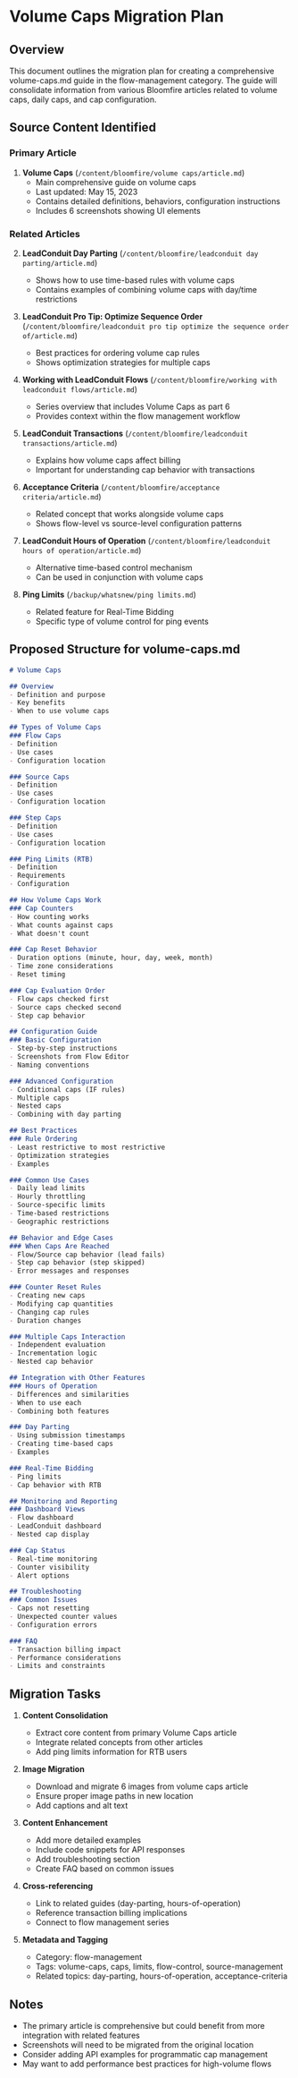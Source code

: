 # Volume Caps Migration Plan

## Overview
This document outlines the migration plan for creating a comprehensive volume-caps.md guide in the flow-management category. The guide will consolidate information from various Bloomfire articles related to volume caps, daily caps, and cap configuration.

## Source Content Identified

### Primary Article
1. **Volume Caps** (`/content/bloomfire/volume caps/article.md`)
   - Main comprehensive guide on volume caps
   - Last updated: May 15, 2023
   - Contains detailed definitions, behaviors, configuration instructions
   - Includes 6 screenshots showing UI elements

### Related Articles
2. **LeadConduit Day Parting** (`/content/bloomfire/leadconduit day parting/article.md`)
   - Shows how to use time-based rules with volume caps
   - Contains examples of combining volume caps with day/time restrictions
   
3. **LeadConduit Pro Tip: Optimize Sequence Order** (`/content/bloomfire/leadconduit pro tip optimize the sequence order of/article.md`)
   - Best practices for ordering volume cap rules
   - Shows optimization strategies for multiple caps

4. **Working with LeadConduit Flows** (`/content/bloomfire/working with leadconduit flows/article.md`)
   - Series overview that includes Volume Caps as part 6
   - Provides context within the flow management workflow

5. **LeadConduit Transactions** (`/content/bloomfire/leadconduit transactions/article.md`)
   - Explains how volume caps affect billing
   - Important for understanding cap behavior with transactions

6. **Acceptance Criteria** (`/content/bloomfire/acceptance criteria/article.md`)
   - Related concept that works alongside volume caps
   - Shows flow-level vs source-level configuration patterns

7. **LeadConduit Hours of Operation** (`/content/bloomfire/leadconduit hours of operation/article.md`)
   - Alternative time-based control mechanism
   - Can be used in conjunction with volume caps

8. **Ping Limits** (`/backup/whatsnew/ping limits.md`)
   - Related feature for Real-Time Bidding
   - Specific type of volume control for ping events

## Proposed Structure for volume-caps.md

```markdown
# Volume Caps

## Overview
- Definition and purpose
- Key benefits
- When to use volume caps

## Types of Volume Caps
### Flow Caps
- Definition
- Use cases
- Configuration location

### Source Caps
- Definition
- Use cases
- Configuration location

### Step Caps
- Definition
- Use cases
- Configuration location

### Ping Limits (RTB)
- Definition
- Requirements
- Configuration

## How Volume Caps Work
### Cap Counters
- How counting works
- What counts against caps
- What doesn't count

### Cap Reset Behavior
- Duration options (minute, hour, day, week, month)
- Time zone considerations
- Reset timing

### Cap Evaluation Order
- Flow caps checked first
- Source caps checked second
- Step cap behavior

## Configuration Guide
### Basic Configuration
- Step-by-step instructions
- Screenshots from Flow Editor
- Naming conventions

### Advanced Configuration
- Conditional caps (IF rules)
- Multiple caps
- Nested caps
- Combining with day parting

## Best Practices
### Rule Ordering
- Least restrictive to most restrictive
- Optimization strategies
- Examples

### Common Use Cases
- Daily lead limits
- Hourly throttling
- Source-specific limits
- Time-based restrictions
- Geographic restrictions

## Behavior and Edge Cases
### When Caps Are Reached
- Flow/Source cap behavior (lead fails)
- Step cap behavior (step skipped)
- Error messages and responses

### Counter Reset Rules
- Creating new caps
- Modifying cap quantities
- Changing cap rules
- Duration changes

### Multiple Caps Interaction
- Independent evaluation
- Incrementation logic
- Nested cap behavior

## Integration with Other Features
### Hours of Operation
- Differences and similarities
- When to use each
- Combining both features

### Day Parting
- Using submission timestamps
- Creating time-based caps
- Examples

### Real-Time Bidding
- Ping limits
- Cap behavior with RTB

## Monitoring and Reporting
### Dashboard Views
- Flow dashboard
- LeadConduit dashboard
- Nested cap display

### Cap Status
- Real-time monitoring
- Counter visibility
- Alert options

## Troubleshooting
### Common Issues
- Caps not resetting
- Unexpected counter values
- Configuration errors

### FAQ
- Transaction billing impact
- Performance considerations
- Limits and constraints
```

## Migration Tasks

1. **Content Consolidation**
   - Extract core content from primary Volume Caps article
   - Integrate related concepts from other articles
   - Add ping limits information for RTB users

2. **Image Migration**
   - Download and migrate 6 images from volume caps article
   - Ensure proper image paths in new location
   - Add captions and alt text

3. **Content Enhancement**
   - Add more detailed examples
   - Include code snippets for API responses
   - Add troubleshooting section
   - Create FAQ based on common issues

4. **Cross-referencing**
   - Link to related guides (day-parting, hours-of-operation)
   - Reference transaction billing implications
   - Connect to flow management series

5. **Metadata and Tagging**
   - Category: flow-management
   - Tags: volume-caps, caps, limits, flow-control, source-management
   - Related topics: day-parting, hours-of-operation, acceptance-criteria

## Notes

- The primary article is comprehensive but could benefit from more integration with related features
- Screenshots will need to be migrated from the original location
- Consider adding API examples for programmatic cap management
- May want to add performance best practices for high-volume flows